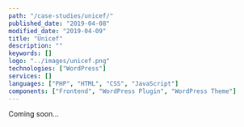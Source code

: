 ```yaml
---
path: "/case-studies/unicef/"
published_date: "2019-04-08"
modified_date: "2019-04-09"
title: "Unicef"
description: ""
keywords: []
logo: "../images/unicef.png"
technologies: ["WordPress"]
services: []
languages: ["PHP", "HTML", "CSS", "JavaScript"]
components: ["Frontend", "WordPress Plugin", "WordPress Theme"]
---
```


Coming soon...
